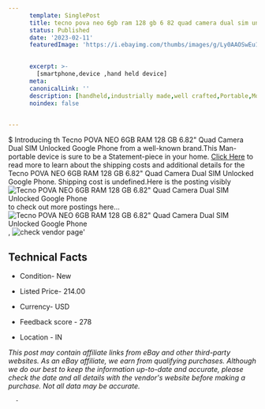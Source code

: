 ```yaml
---
      template: SinglePost
      title: tecno pova neo 6gb ram 128 gb 6 82 quad camera dual sim unlocked google phone
      status: Published
      date: '2023-02-11'
      featuredImage: 'https://i.ebayimg.com/thumbs/images/g/Ly0AAOSwEu1jhaqC/s-l225.jpg'
       

      excerpt: >-
        [smartphone,device ,hand held device]
      meta:
      canonicalLink: ''
      description: [handheld,industrially made,well crafted,Portable,Mobile,Compact,Convenient,Lightweight,Maneuverable,Man-portable,Miniature,Carriable,Hand-held,Light,Holdable,Transportable,Mobile device,Pocket-sized,On-the-go,Wireless,Cordless,Compact size,Convenient size, smartphone,device ,hand held device]
      noindex: false
      

---
```

$
      Introducing th Tecno POVA NEO 6GB RAM 128 GB 6.82" Quad Camera Dual SIM Unlocked Google Phone from a well-known brand.This Man-portable device  is sure to be a Statement-piece in your home. [Click Here](https://www.ebay.com/itm/385262917900?hash=item59b375990c%3Ag%3ALy0AAOSwEu1jhaqC&mkevt=1&mkcid=1&mkrid=711-53200-19255-0&campid=%253CePNCampaignId%253E&customid=%253CreferenceId%253E&toolid=10049) to read more to learn about the shipping costs and additional details for the Tecno POVA NEO 6GB RAM 128 GB 6.82" Quad Camera Dual SIM Unlocked Google Phone. Shipping cost is undefined.Here is the posting visibly ![Tecno POVA NEO 6GB RAM 128 GB 6.82" Quad Camera Dual SIM Unlocked Google Phone](https://i.ebayimg.com/thumbs/images/g/Ly0AAOSwEu1jhaqC/s-l225.jpg) to check out more postings here... ![Tecno POVA NEO 6GB RAM 128 GB 6.82" Quad Camera Dual SIM Unlocked Google Phone](https://i.ebayimg.com/images/g/Ly0AAOSwEu1jhaqC/s-l500.jpg), ![check vendor page](https://origin-galleryplus.ebayimg.com/ws/web/385262917900_2_0_1/225x225.jpg,https://origin-galleryplus.ebayimg.com/ws/web/385262917900_3_0_1/225x225.jpg,https://origin-galleryplus.ebayimg.com/ws/web/385262917900_4_0_1/225x225.jpg,https://origin-galleryplus.ebayimg.com/ws/web/385262917900_5_0_1/225x225.jpg,https://origin-galleryplus.ebayimg.com/ws/web/385262917900_6_0_1/225x225.jpg,https://origin-galleryplus.ebayimg.com/ws/web/385262917900_7_0_1/225x225.jpg)'

      

 ## Technical Facts 



     
      

 - Condition- New 


      

 - Listed Price- 214.00 


      

 - Currency- USD 


      

 - Feedback score - 278 


      

 - Location - IN 


      
      

 *_This post may contain affiliate links from eBay and other third-party websites. As an eBay affiliate, we earn from qualifying purchases. Although we do our best to keep the information up-to-date and accurate, please check the date and all details with the vendor's website before making a purchase. Not all data may be accurate._*




      -
